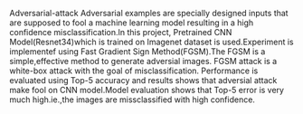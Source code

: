 Adversarial-attack
Adversarial examples are specially designed inputs that are supposed to fool a machine learning model resulting in a high confidence misclassification.In this project, Pretrained CNN Model(Resnet34)which is trained on Imagenet dataset is used.Experiment is implementef using Fast Gradient Sign Method(FGSM).The FGSM is a simple,effective method to generate adversial images. FGSM attack is a white-box attack with the goal of misclassification.
Performance is evaluated using Top-5 accuracy and results shows that adversial attack make fool on CNN model.Model evaluation shows that Top-5 error is very much high.ie.,the images are missclassified with high confidence.
